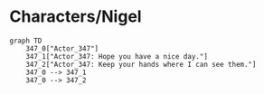 # Characters/Nigel


```mermaid
graph TD
    347_0["Actor_347"]
    347_1["Actor_347: Hope you have a nice day."]
    347_2["Actor_347: Keep your hands where I can see them."]
    347_0 --> 347_1
    347_0 --> 347_2
```